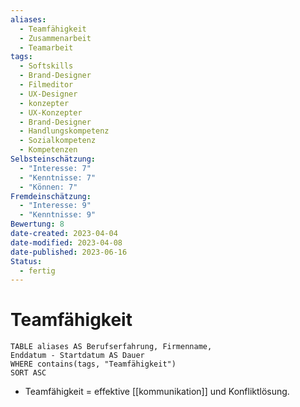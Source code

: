 ```yaml
---
aliases:
  - Teamfähigkeit
  - Zusammenarbeit
  - Teamarbeit
tags:
  - Softskills
  - Brand-Designer
  - Filmeditor
  - UX-Designer
  - konzepter
  - UX-Konzepter
  - Brand-Designer
  - Handlungskompetenz
  - Sozialkompetenz
  - Kompetenzen
Selbsteinschätzung:
  - "Interesse: 7"
  - "Kenntnisse: 7"
  - "Können: 7"
Fremdeinschätzung:
  - "Interesse: 9"
  - "Kenntnisse: 9"
Bewertung: 8
date-created: 2023-04-04
date-modified: 2023-04-08
date-published: 2023-06-16
Status:
  - fertig
---
```

# Teamfähigkeit

```dataview
TABLE aliases AS Berufserfahrung, Firmenname,
Enddatum - Startdatum AS Dauer
WHERE contains(tags, "Teamfähigkeit")
SORT ASC
```

- Teamfähigkeit = effektive [[kommunikation]] und Konfliktlösung.

